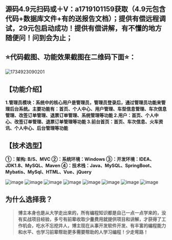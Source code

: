 ## 源码4.9元扫码或＋V：a1719101159获取（4.9元包含代码+数据库文件+有的送报告文档）；提供有偿远程调试，29元包启动成功！提供有偿讲解，有不懂的地方随便问！问到会为止；
## ⭐代码截图、功能效果截图在二维码下面⭐：
![1734923090201](https://github.com/user-attachments/assets/388ec9da-35bb-43dd-a694-9a4eabe24bde)


## 【功能介绍】
**1.管理员模块：系统中的核心用户是管理员，管理员登录后，通过管理员功能来管理后台系统。主要功能有：首页、个人中心、用户管理、车型信息管理、车次信息管理、改签订单管理、退票订单管理、系统管理等功能
2.用户：首页、个人中心、改签订单管理、退票订单管理等功能
3.前台首页：首页、车次信息、火车资讯、个人中心、后台管理等功能**
## 【技术选型】
**①：架构: B/S、MVC
②：系统环境：Windows
③：开发环境：IDEA、JDK1.8、MySQL、Maven
④：技术栈：Java、MySQL、SpringBoot、Mybatis、MySql、HTML、Vue、jQuery**

![image](https://github.com/user-attachments/assets/eddc7fc3-66fb-4907-ad7a-0616d6c8db8d)
![image](https://github.com/user-attachments/assets/4af3ec8c-9adc-468e-b45c-cea8c2503b0b)
![image](https://github.com/user-attachments/assets/8581ed05-6621-4f64-8bc0-7070ccfa356f)
![image](https://github.com/user-attachments/assets/cc94b1f9-79fa-482f-b43a-4217882e5fd8)
![image](https://github.com/user-attachments/assets/06aaee62-e571-4d0f-b79f-5e87f9b724cd)
![image](https://github.com/user-attachments/assets/bfd906f9-46ad-4e19-a719-a8ae7e4c4ab6)
![image](https://github.com/user-attachments/assets/e1c3b36a-2926-443c-be7b-5f4c2c4a9832)
![image](https://github.com/user-attachments/assets/02c71ea8-bc7c-4125-a651-098aae364ce2)

## 为什么选择我？

> **博主本身也是从大学走出来的，所有编程知识都是自己一点一点学来的，没有实战项目经验，多亏有前辈收取少量费用就提供项目和讲解，才获得了工作机会，吃水不忘挖井人，博主现在从事开发软件开发、有丰富的编程能力和水平、也学习前辈帮助更多需要帮助的人学习编程！少走弯路！**

